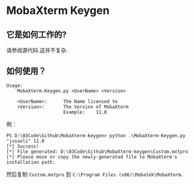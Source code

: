 # MobaXterm Keygen

## 它是如何工作的?

请参阅源代码.这并不复杂.

## 如何使用？

```
Usage:
    MobaXterm-Keygen.py <UserName> <Version>

    <UserName>:      The Name licensed to
    <Version>:       The Version of MobaXterm
                     Example:    11.0
```

例：

```
PS D:\03Code\Github\MobaXterm-keygen> python .\MobaXterm-Keygen.py "jusuoli" 11.0
[*] Success!
[*] File generated: D:\03Code\Github\MobaXterm-keygen\Custom.mxtpro
[*] Please move or copy the newly-generated file to MobaXterm's installation path.
```

然后复制 `Custom.mxtpro` 到 `C:\Program Files (x86)\Mobatek\MobaXterm`.

```

